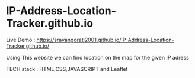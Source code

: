 # IP-Address-Location-Tracker.github.io

Live Demo : https://sravangorati2001.github.io/IP-Address-Location-Tracker.github.io/

Using This website we can find location on the map for the given IP adress

TECH stack : HTML,CSS,JAVASCRIPT and Leaflet
